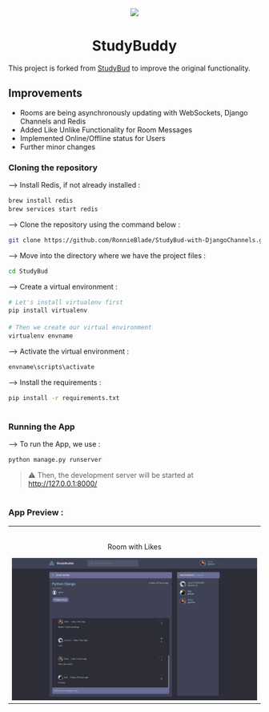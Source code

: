 <div align="center">
<img width="30%" src="https://user-images.githubusercontent.com/72341453/134747028-7e2d90cc-a92f-4f66-815e-54a0d50cca54.PNG">

# StudyBuddy
</div>

This project is forked from [StudyBud](https://github.com/divanov11/StudyBud) to improve the original functionality.

## Improvements

* Rooms are being asynchronously updating with WebSockets, Django Channels and Redis
* Added Like Unlike Functionality for Room Messages
* Implemented Online/Offline status for Users
* Further minor changes

### Cloning the repository

--> Install Redis, if not already installed :
```bash
brew install redis
brew services start redis

```


--> Clone the repository using the command below :
```bash
git clone https://github.com/RonnieBlade/StudyBud-with-DjangoChannels.git

```

--> Move into the directory where we have the project files : 
```bash
cd StudyBud

```

--> Create a virtual environment :
```bash
# Let's install virtualenv first
pip install virtualenv

# Then we create our virtual environment
virtualenv envname

```

--> Activate the virtual environment :
```bash
envname\scripts\activate

```

--> Install the requirements :
```bash
pip install -r requirements.txt

```

#

### Running the App

--> To run the App, we use :
```bash
python manage.py runserver

```

> ⚠ Then, the development server will be started at http://127.0.0.1:8000/

#

### App Preview :

<table width="100%"> 
<tr>
<td width="100%">      
&nbsp; 
<br>
<p align="center">
  Room with Likes
</p>
<img src="likes_screenshot.png">
</table>
